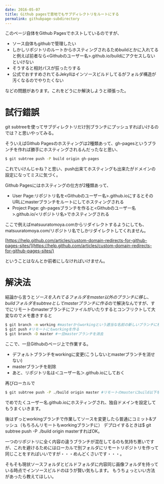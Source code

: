 ```yaml
---
date: 2016-05-07
title: Github pagesで意地でもサブディレクトリをルートにする
permalink: githubpage-subdirectory
---
```

このページ自体をGithub Pagesでホストしているのですが、

- ソース自体もgithubで管理したい
- しかしリポジトリのルートからホスティングされるためbuildとかに入れてると例えば前者なら<Githubのユーザー名>.github.io/buildにアクセスしないといけない
- そうすると相対パスが狂ったりする
- 公式でおすすめされてるJekyllはインソースビルドしてるがフォルダ構造が汚くなるのでやりたくない

などの問題があります。これをどうにか解決しようと頑張った。
<!--more-->

# 試行錯誤

git subtreeを使ってサブディレクトリだけ別ブランチにプッシュすればいけるのでは？と思いやってみる。

そういえばGithub Pagesのホスティングは2種類あって、gh-pagesというブランチを作れば勝手にホスティングされるんだったなと思い、

```bash
$ git subtree push -P build origin gh-pages
```

これでいけんじゃね？と思い、push出来てホスティングも出来たがドメインの設定になってミスに気づく。

Github Pagesにはホスティングの仕方が2種類あって、

- User Page:リポジトリ名を<Githubのユーザー名>.github.ioにするとそのURLにmasterブランチをルートにしてホスティングされる
- Project Page: gh-pagesブランチを作ると<Githubのユーザー名>.github.io/<リポジトリ名>でホスティングされる

ここで例えばmatsuuratomoya.comからリダイレクトするようにしても、matsuuratomoya.com/リポジトリ名でしかリダイレクトしてくれません。

[https://help.github.com/articles/custom-domain-redirects-for-github-pages-sites/](https://help.github.com/articles/custom-domain-redirects-for-github-pages-sites/)

ということはなんとか前者にしなければいけません。

# 解決法

結論から言うと*ソースを入れてるフォルダをmaster以外のブランチに移し*、*buildフォルダをsubtreeとしてmasterブランチに作る*ので解決なんですが、すでにリモートのmasterブランチにファイルがいたりするとコンフリクトして大変なのでメモ書きすると

```bash
$ git branch -m working #masterからworkingという適当な名前の新しいブランチに移動
$ git push #リモートにもworkingを作る
$ git branch -D master #一旦masterブランチを消去
```

ここで、一旦Githubのページ上で作業する。

- デフォルトブランチをworkingに変更(こうしないとmasterブランチを消せない)
- masterブランチを削除
- あと、リポジトリ名は＜ユーザー名＞.github.ioにしておく

再びローカルで

```zsh
$ git subtree push -P ./build origin master #リモートのmasterにbuild以下をpushする
```

でめでたくユーザー名.github.ioにホスティングされ、独自ドメインを設定してもうまくいきます。

後はずっとworkingブランチで作業してソースを変更したら普通にコミット&プッシュ（もちろんリモートもworkingブランチに）
デプロイするときは$ git subtree push -P ./build origin masterすればOK。

一つのリポジトリに全く内容の違うブランチが混在してるのも気持ち悪いですが、これを避けるためにはローカルで別フォルダにリモートリポジトリを作って同じことをすればいいですが・・・めんどくさいです・・・。

そもそも現状ソースフォルダとビルドフォルダに内容同じ画像フォルダを持っている時点でインソースビルドのほうが賢い気もします。
もうちょっといい方法があったら教えてほしい。

